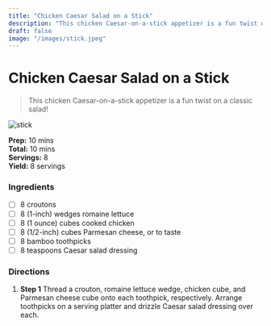 ```yaml
---
title: "Chicken Caesar Salad on a Stick"
description: "This chicken Caesar-on-a-stick appetizer is a fun twist on a classic salad!"
draft: false
image: "/images/stick.jpeg"
---
```


# Chicken Caesar Salad on a Stick

> This chicken Caesar-on-a-stick appetizer is a fun twist on a classic salad!

![stick](/images/stick.jpeg)

**Prep:** 10 mins  
**Total:** 10 mins  
**Servings:** 8  
**Yield:** 8 servings  

### Ingredients

- [ ] 8 croutons
- [ ] 8 (1-inch) wedges romaine lettuce
- [ ] 8 (1 ounce) cubes cooked chicken
- [ ] 8 (1/2-inch) cubes Parmesan cheese, or to taste
- [ ] 8 bamboo toothpicks
- [ ] 8 teaspoons Caesar salad dressing

### Directions

1. **Step 1**
Thread a crouton, romaine lettuce wedge, chicken cube, and Parmesan cheese cube onto each toothpick, respectively. Arrange toothpicks on a serving platter and drizzle Caesar salad dressing over each.
